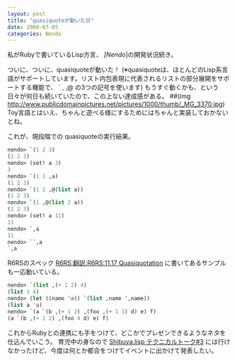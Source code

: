 ```yaml
---
layout: post
title: "quasiquoteが動いた日"
date: 2009-07-05
categories: Nendo
---
```

私がRubyで書いているLisp方言、 *[Nendo*]の開発状況続き。

ついに、ついに、quasiquoteが動いた！
(※quasiquoteは、ほとんどのLisp系言語がサポートしています。リスト内包表現に代表されるリストの部分展開をサポートする機能で、 `  ,  ,@  の3つの記号を使います)
もうすぐ動くかも、という日々が何日も続いていたので、この上ない達成感がある。
 ##(img http://www.publicdomainpictures.net/pictures/1000/thumb/_MG_3370.jpg)
Toy言語とはいえ、ちゃんと遊べる様にするためにはちゃんと実装しておかないとね。

これが、現段階での quasiquoteの実行結果。
```lisp
nendo> `(1 2 3)
(1 2 3)
nendo> (set! a 3)
3
nendo> `(1 2 ,a)
(1 2 3)
nendo> `(1 2 ,@(list a))
(1 2 3)
nendo> `(1 ,@(list 2 a))
(1 2 3)
nendo> (set! a 11)
11
nendo> `,a
11
nendo> ``,a
`,a
```

R6RSのスペック [R6RS:翻訳:R6RS:11.17 Quasiquotation](http://practical-scheme.net/wiliki/wiliki.cgi?R6RS%3A%E7%BF%BB%E8%A8%B3%3AR6RS%3A11.17%20Quasiquotation) に書いてあるサンプルも一応動いている。
```lisp
nendo> `(list ,(+ 1 2) 4)
(list 3 4)
nendo> (let ((name 'a)) `(list ,name ',name))
(list a 'a)
nendo> `(a `(b ,(+ 1 2) ,(foo ,(+ 1 3) d) e) f)
(a `(b ,(+ 1 2) ,(foo 4 d) e) f)
```

これからRubyとの連携にも手をつけて、どこかでプレゼンできるようなネタを仕込んでいこう。
育児中の身なので [Shibuya.lisp テクニカルトーク#3](http://shibuya.lisp-users.org/2009/06/13/sltt-3/) には行けなかったけど、今度は何とか都合をつけてイベントに出かけて発表したい。
